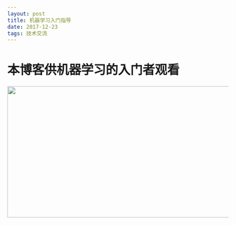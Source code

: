 ```yaml
---
layout: post
title: 机器学习入门指导
date: 2017-12-23
tags: 技术交流
---
```


# 本博客供机器学习的入门者观看

<img src="C:\Users\ztchao\tuchao1996.github.io\images\posts\MLlearning\img0.jpeg" height="300" width="600">